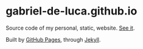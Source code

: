 # gabriel-de-luca.github.io

Source code of my personal, static, website.
[See it](https://gabriel-de-luca.github.io/).

Built by [GitHub Pages](https://pages.github.com/),
through [Jekyll](https://jekyllrb.com/).

